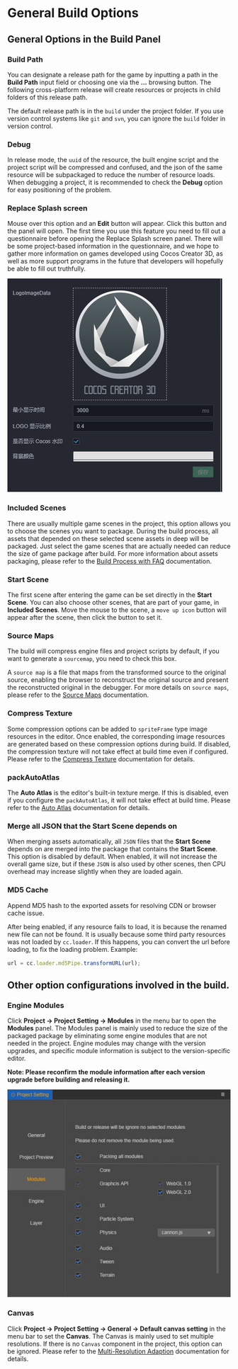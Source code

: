 # General Build Options

## General Options in the Build Panel

### Build Path

You can designate a release path for the game by inputting a path in the **Build Path** input field or choosing one via the **...** browsing button. The following cross-platform release will create resources or projects in child folders of this release path.

The default release path is in the `build` under the project folder. If you use version control systems like `git` and `svn`, you can ignore the `build` folder in version control.

### Debug

In release mode, the `uuid` of the resource, the built engine script and the project script will be compressed and confused, and the json of the same resource will be subpackaged to reduce the number of resource loads. When debugging a project, it is recommended to check the **Debug** option for easy positioning of the problem.

### Replace Splash screen

Mouse over this option and an **Edit** button will appear. Click this button and the panel will open. The first time you use this feature you need to fill out a questionnaire before opening the Replace Splash screen panel. There will be some project-based information in the questionnaire, and we hope to gather more information on games developed using Cocos Creator 3D, as well as more support programs in the future that developers will hopefully be able to fill out truthfully.

![](build-options/splash-setting.jpg)

### Included Scenes

There are usually multiple game scenes in the project, this option allows you to choose the scenes you want to package. During the build process, all assets that depended on these selected scene assets in deep will be packaged. Just select the game scenes that are actually needed can reduce the size of game package after build. For more information about assets packaging, please refer to the [Build Process with FAQ](./build-guide) documentation.

### Start Scene

The first scene after entering the game can be set directly in the **Start Scene**. You can also choose other scenes, that are part of your game, in **Included Scenes**. Move the mouse to the scene, a `move up icon` button will appear after the scene, then click the button to set it.

### Source Maps

The build will compress engine files and project scripts by default, if you want to generate a `sourcemap`, you need to check this box.

A `source map` is a file that maps from the transformed source to the original source, enabling the browser to reconstruct the original source and present the reconstructed original in the debugger. For more details on `source maps`, please refer to the [Source Maps](https://developer.mozilla.org/en-US/docs/Tools/Debugger/How_to/Use_a_source_map) documentation.

### Compress Texture

Some compression options can be added to `spriteFrame` type image resources in the editor. Once enabled, the corresponding image resources are generated based on these compression options during build. If disabled, the compression texture will not take effect at build time even if configured. Please refer to the [Compress Texture](../../asset/compress-texture.md) documentation for details.

### packAutoAtlas

The **Auto Atlas** is the editor's built-in texture merge. If this is disabled, even if you configure the `packAutoAtlas`, it will not take effect at build time. Please refer to the [Auto Atlas](../../asset/auto-atlas.md) documentation for details.

<!-- ### 内联所有 SpriteFrame
自动合并资源时，将所有 SpriteFrame 与被依赖的资源合并到同一个包中。建议网页平台开启，启用后会略微增大总包体，多消耗一点点网络流量，但是能显著减少网络请求数量。建议原生平台关闭，因为会增大热更新时的体积。 -->

### Merge all JSON that the Start Scene depends on

When merging assets automatically, all `JSON` files that the **Start Scene** depends on are merged into the package that contains the **Start Scene**. This option is disabled by default. When enabled, it will not increase the overall game size, but if these `JSON` is also used by other scenes, then CPU overhead may increase slightly when they are loaded again.

### MD5 Cache

Append MD5 hash to the exported assets for resolving CDN or browser cache issue.

After being enabled, if any resource fails to load, it is because the renamed new file can not be found. It is usually because some third party resources was not loaded by `cc.loader`. If this happens, you can convert the url before loading, to fix the loading problem. Example:

```js
url = cc.loader.md5Pipe.transformURL(url);
```

## Other option configurations involved in the build.

### Engine Modules

Click **Project -> Project Setting -> Modules** in the menu bar to open the **Modules** panel. The Modules panel is mainly used to reduce the size of the packaged package by eliminating some engine modules that are not needed in the project. Engine modules may change with the version upgrades, and specific module information is subject to the version-specific editor.

**Note: Please reconfirm the module information after each version upgrade before building and releasing it.**

![](build-options/engine-excludes.jpg)

### Canvas

Click **Project -> Project Setting -> General -> Default canvas setting** in the menu bar to set the **Canvas**. The Canvas is mainly used to set multiple resolutions. If there is no `Canvas` component in the project, this option can be ignored. Please refer to the [Multi-Resolution Adaption](../../ui-system/components/engine/multi-resolution.md) documentation for details.
